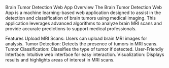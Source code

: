 Brain Tumor Detection Web App
Overview
The Brain Tumor Detection Web App is a machine learning-based web application designed to assist in the detection and classification of brain tumors using medical imaging. This application leverages advanced algorithms to analyze brain MRI scans and provide accurate predictions to support medical professionals.

Features
Upload MRI Scans: Users can upload brain MRI images for analysis.
Tumor Detection: Detects the presence of tumors in MRI scans.
Tumor Classification: Classifies the type of tumor if detected.
User-Friendly Interface: Intuitive web interface for easy interaction.
Visualization: Displays results and highlights areas of interest in MRI scans.
